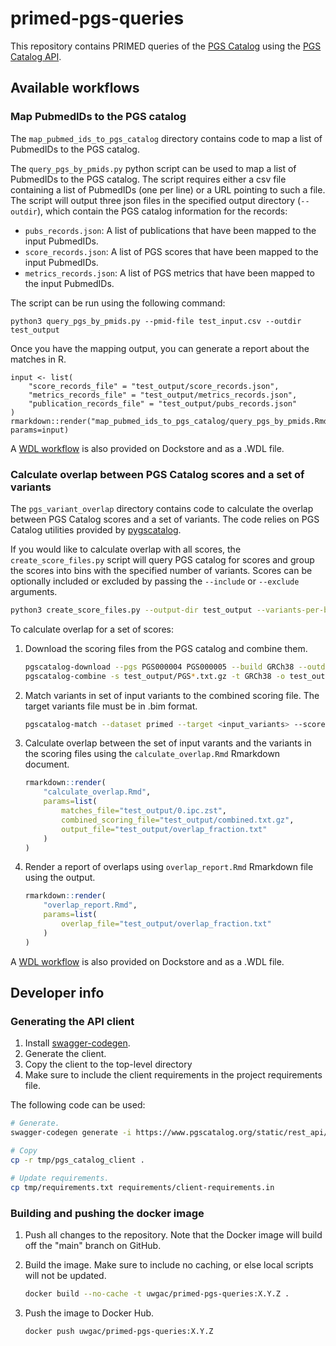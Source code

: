 # primed-pgs-queries

This repository contains PRIMED queries of the [PGS Catalog](https://www.pgscatalog.org/) using the [PGS Catalog API](https://www.pgscatalog.org/rest-api).

## Available workflows

### Map PubmedIDs to the PGS catalog

The `map_pubmed_ids_to_pgs_catalog` directory contains code to map a list of PubmedIDs to the PGS catalog.

The `query_pgs_by_pmids.py` python script can be used to map a list of PubmedIDs to the PGS catalog.
The script requires either a csv file containing a list of PubmedIDs (one per line) or a URL pointing to such a file.
The script will output three json files in the specified output directory (`--outdir`), which contain the PGS catalog information for the records:
- `pubs_records.json`: A list of publications that have been mapped to the input PubmedIDs.
- `score_records.json`: A list of PGS scores that have been mapped to the input PubmedIDs.
- `metrics_records.json`: A list of PGS metrics that have been mapped to the input PubmedIDs.

The script can be run using the following command:

```
python3 query_pgs_by_pmids.py --pmid-file test_input.csv --outdir test_output
```

Once you have the mapping output, you can generate a report about the matches in R.

```{r}
input <- list(
    "score_records_file" = "test_output/score_records.json",
    "metrics_records_file" = "test_output/metrics_records.json",
    "publication_records_file" = "test_output/pubs_records.json"
)
rmarkdown::render("map_pubmed_ids_to_pgs_catalog/query_pgs_by_pmids.Rmd", params=input)
```

A [WDL workflow](https://dockstore.org/workflows/github.com/UW-GAC/primed-pgs-queries/map_pubmed_ids_to_pgs_catalog:main?tab=info) is also provided on Dockstore and as a .WDL file.


### Calculate overlap between PGS Catalog scores and a set of variants

The `pgs_variant_overlap` directory contains code to calculate the overlap between PGS Catalog scores and a set of variants.
The code relies on PGS Catalog utilities provided by [pygscatalog](https://github.com/PGScatalog/pygscatalog).

If you would like to calculate overlap with all scores, the `create_score_files.py` script will query PGS catalog for scores and group the scores into bins with the specified number of variants. Scores can be optionally included or excluded by passing the `--include` or `--exclude` arguments.

```bash
python3 create_score_files.py --output-dir test_output --variants-per-batch 1000
```

To calculate overlap for a set of scores:

1. Download the scoring files from the PGS catalog and combine them.

    ```bash
    pgscatalog-download --pgs PGS000004 PGS000005 --build GRCh38 --outdir output_dir
    pgscatalog-combine -s test_output/PGS*.txt.gz -t GRCh38 -o test_output/combined.txt.gz
    ```
1. Match variants in set of input variants to the combined scoring file. The target variants file must be in .bim format.

    ```bash
    pgscatalog-match --dataset primed --target <input_variants> --scorefiles test_output/combined.txt.gz --outdir output_dir --only_match
    ```
1. Calculate overlap between the set of input varants and the variants in the scoring files using the `calculate_overlap.Rmd` Rmarkdown document.

    ```r
    rmarkdown::render(
        "calculate_overlap.Rmd",
        params=list(
            matches_file="test_output/0.ipc.zst",
            combined_scoring_file="test_output/combined.txt.gz",
            output_file="test_output/overlap_fraction.txt"
        )
    )
    ```
1. Render a report of overlaps using `overlap_report.Rmd` Rmarkdown file using the output.

    ```r
    rmarkdown::render(
        "overlap_report.Rmd",
        params=list(
            overlap_file="test_output/overlap_fraction.txt"
        )
    )
    ```

A [WDL workflow](https://dockstore.org/workflows/github.com/UW-GAC/primed-pgs-queries/pgs_variant_overlap:variant-overlap?tab=info) is also provided on Dockstore and as a .WDL file.


## Developer info

### Generating the API client

1. Install [swagger-codegen](https://swagger.io/tools/swagger-codegen/).
1. Generate the client.
1. Copy the client to the top-level directory
1. Make sure to include the client requirements in the project requirements file.

The following code can be used:
```bash
# Generate.
swagger-codegen generate -i https://www.pgscatalog.org/static/rest_api/openapi/openapi-schema.yml -l python -o tmp --config swagger_codegen_config.json

# Copy
cp -r tmp/pgs_catalog_client .

# Update requirements.
cp tmp/requirements.txt requirements/client-requirements.in
```

### Building and pushing the docker image

1. Push all changes to the repository. Note that the Docker image will build off the "main" branch on GitHub.

1. Build the image. Make sure to include no caching, or else local scripts will not be updated.

    ```bash
    docker build --no-cache -t uwgac/primed-pgs-queries:X.Y.Z .
    ```

1. Push the image to Docker Hub.

    ```bash
    docker push uwgac/primed-pgs-queries:X.Y.Z
    ```

